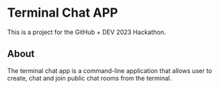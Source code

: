 # Terminal Chat APP
This is a project for the GitHub + DEV 2023 Hackathon.
## About
The terminal chat app is a command-line application that allows user to create, chat and join public chat rooms from the terminal.
